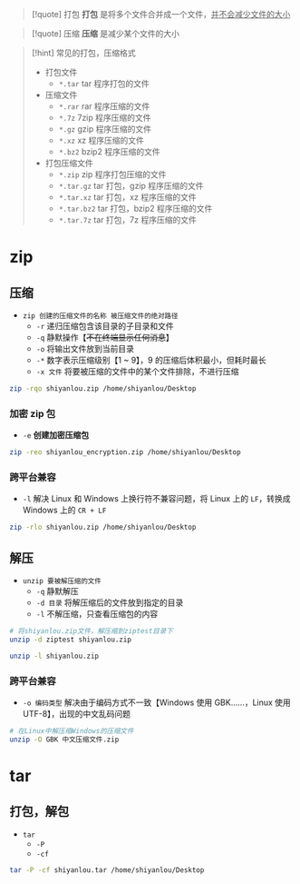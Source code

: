 >[!quote] 打包
>**打包** 是将多个文件合并成一个文件，<u>并不会减少文件的大小</u>

>[!quote] 压缩
>**压缩** 是减少某个文件的大小

>[!hint] 常见的打包，压缩格式
> - 打包文件
> 	- `*.tar` tar 程序打包的文件
> - 压缩文件
> 	- `*.rar` rar 程序压缩的文件
> 	- `*.7z` 7zip 程序压缩的文件
> 	- `*.gz` gzip 程序压缩的文件
> 	- `*.xz` xz 程序压缩的文件
> 	- `*.bz2` bzip2 程序压缩的文件
> - 打包压缩文件
> 	- `*.zip` zip 程序打包压缩的文件
> 	- `*.tar.gz` tar 打包，gzip 程序压缩的文件
> 	- `*.tar.xz` tar 打包，xz 程序压缩的文件
> 	- `*.tar.bz2` tar 打包，bzip2 程序压缩的文件
> 	- `*.tar.7z` tar 打包，7z 程序压缩的文件

# zip
## 压缩
- `zip 创建的压缩文件的名称 被压缩文件的绝对路径`
	- `-r` 递归压缩包含该目录的子目录和文件
	- `-q` 静默操作【~~不在终端显示任何消息~~】
	- `-o` 将输出文件放到当前目录
	- `-*` 数字表示压缩级别【1 ~ 9】，9 的压缩后体积最小，但耗时最长
	- `-x 文件` 将要被压缩的文件中的某个文件排除，不进行压缩

```bash
zip -rqo shiyanlou.zip /home/shiyanlou/Desktop
```

### 加密 zip 包
- `-e` **创建加密压缩包**

```bash
zip -reo shiyanlou_encryption.zip /home/shiyanlou/Desktop
```

### 跨平台兼容
- `-l` 解决 Linux 和 Windows 上换行符不兼容问题，将 Linux 上的  `LF`，转换成 Windows 上的 `CR + LF`

```bash
zip -rlo shiyanlou.zip /home/shiyanlou/Desktop
```

## 解压
- `unzip 要被解压缩的文件`
	- `-q` 静默解压
	- `-d 目录` 将解压缩后的文件放到指定的目录
	- `-l` 不解压缩，只查看压缩包的内容

```bash
# 将shiyanlou.zip文件，解压缩到ziptest目录下
unzip -d ziptest shiyanlou.zip

unzip -l shiyanlou.zip
```

### 跨平台兼容
- `-o 编码类型` 解决由于编码方式不一致【Windows 使用 GBK……，Linux 使用 UTF-8】，出现的中文乱码问题

```bash
# 在Linux中解压缩Windows的压缩文件
unzip -O GBK 中文压缩文件.zip
```

# tar
## 打包，解包
- `tar`
	- `-P` 
	- `-cf` 

```bash
tar -P -cf shiyanlou.tar /home/shiyanlou/Desktop
```

  
















